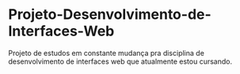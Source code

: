 # Projeto-Desenvolvimento-de-Interfaces-Web
Projeto de estudos em constante mudança pra disciplina de desenvolvimento de interfaces web que atualmente estou cursando.
